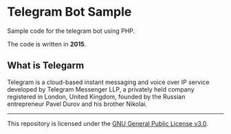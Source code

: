 # Telegram Bot Sample

Sample code for the telegram bot using PHP.

The code is written in **2015**.

## What is Telegarm

Telegram is a cloud-based instant messaging and voice over IP service developed by Telegram Messenger LLP, a privately held company registered in London, United Kingdom, founded by the Russian entrepreneur Pavel Durov and his brother Nikolai.

--------
This repository is licensed under the [GNU General Public License v3.0](LICENSE).

